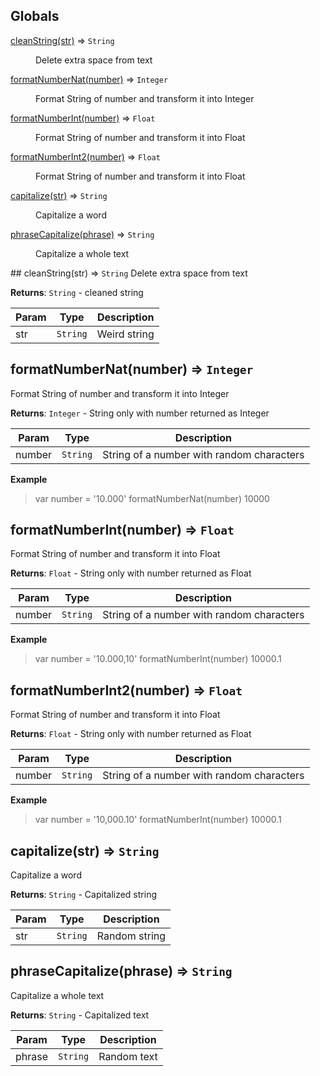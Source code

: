 ## Globals
<dl>
<dt><a href="#cleanString">cleanString(str)</a> ⇒ <code>String</code></dt>
<dd><p>Delete extra space from text</p>
</dd>
<dt><a href="#formatNumberNat">formatNumberNat(number)</a> ⇒ <code>Integer</code></dt>
<dd><p>Format String of number and transform it into Integer</p>
</dd>
<dt><a href="#formatNumberInt">formatNumberInt(number)</a> ⇒ <code>Float</code></dt>
<dd><p>Format String of number and transform it into Float</p>
</dd>
<dt><a href="#formatNumberInt2">formatNumberInt2(number)</a> ⇒ <code>Float</code></dt>
<dd><p>Format String of number and transform it into Float</p>
</dd>
<dt><a href="#capitalize">capitalize(str)</a> ⇒ <code>String</code></dt>
<dd><p>Capitalize a word</p>
</dd>
<dt><a href="#phraseCapitalize">phraseCapitalize(phrase)</a> ⇒ <code>String</code></dt>
<dd><p>Capitalize a whole text</p>
</dd>
</dl>
<a name="cleanString"></a>
## cleanString(str) ⇒ <code>String</code>
Delete extra space from text

**Returns**: <code>String</code> - cleaned string  

| Param | Type | Description |
| --- | --- | --- |
| str | <code>String</code> | Weird string |

<a name="formatNumberNat"></a>
## formatNumberNat(number) ⇒ <code>Integer</code>
Format String of number and transform it into Integer

**Returns**: <code>Integer</code> - String only with number returned as Integer  

| Param | Type | Description |
| --- | --- | --- |
| number | <code>String</code> | String of a number with random characters |

**Example**  
> var number = '10.000'
 > formatNumberNat(number)
 10000

<a name="formatNumberInt"></a>
## formatNumberInt(number) ⇒ <code>Float</code>
Format String of number and transform it into Float

**Returns**: <code>Float</code> - String only with number returned as Float  

| Param | Type | Description |
| --- | --- | --- |
| number | <code>String</code> | String of a number with random characters |

**Example**  
> var number = '10.000,10'
 > formatNumberInt(number)
 10000.1

<a name="formatNumberInt2"></a>
## formatNumberInt2(number) ⇒ <code>Float</code>
Format String of number and transform it into Float

**Returns**: <code>Float</code> - String only with number returned as Float  

| Param | Type | Description |
| --- | --- | --- |
| number | <code>String</code> | String of a number with random characters |

**Example**  
> var number = '10,000.10'
 > formatNumberInt(number)
 10000.1

<a name="capitalize"></a>
## capitalize(str) ⇒ <code>String</code>
Capitalize a word

**Returns**: <code>String</code> - Capitalized string  

| Param | Type | Description |
| --- | --- | --- |
| str | <code>String</code> | Random string |

<a name="phraseCapitalize"></a>
## phraseCapitalize(phrase) ⇒ <code>String</code>
Capitalize a whole text

**Returns**: <code>String</code> - Capitalized text  

| Param | Type | Description |
| --- | --- | --- |
| phrase | <code>String</code> | Random text |

